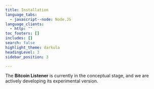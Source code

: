 ```yaml
---
title: Installation
language_tabs:
  - javascript--node: Node.JS
language_clients:
  - http: ""
toc_footers: []
includes: []
search: false
highlight_theme: darkula
headingLevel: 3
sidebar_position: 3

---
```


The **Bitcoin Listener** is currently in the conceptual stage, and we are actively developing its experimental version.